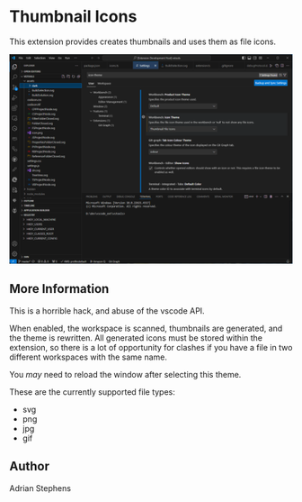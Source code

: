 # Thumbnail Icons

This extension provides creates thumbnails and uses them as file icons.

![alt text](assets/Screenshot.png)

## More Information
This is a horrible hack, and abuse of the vscode API.

When enabled, the workspace is scanned, thumbnails are generated, and the theme is rewritten. All generated icons must be stored within the extension, so there is a lot of opportunity for clashes if you have a file in two different workspaces with the same name.

You *may* need to reload the window after selecting this theme.

These are the currently supported file types:
- svg
- png
- jpg
- gif

## Author
Adrian Stephens

